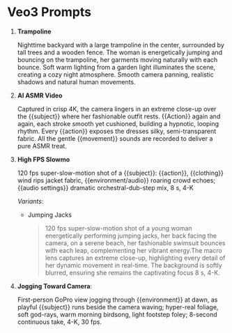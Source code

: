 # Veo3 Prompts

1. **Trampoline**

   Nighttime backyard with a large trampoline in the center, surrounded by tall trees and a wooden fence. The woman is energetically jumping and bouncing on the trampoline, her garments moving naturally with each bounce. Soft warm lighting from a garden light illuminates the scene, creating a cozy night atmosphere. Smooth camera panning, realistic shadows and natural human movements.


2. **AI ASMR Video**

   Captured in crisp 4K, the camera lingers in an extreme close-up over the {{subject}} where her fashionable outfit rests. {{Action}} again and again, each stroke smooth yet cushioned, building a hypnotic, looping rhythm. Every {{action}} exposes the dresses silky, semi-transparent fabric. All the gentle {{movement}} sounds are recorded to deliver a pure ASMR treat.


3. **High FPS Slowmo**

   120 fps super-slow-motion shot of a {{subject}}: {{action}}, {{clothing}} wind rips jacket fabric, {{environment/audio}} roaring crowd echoes; {{audio settings}} dramatic orchestral-dub-step mix, 8 s, 4-K
   
   *Variants*:
     
   - Jumping Jacks

     >120 fps super-slow-motion shot of a young woman energetically performing jumping jacks, her back facing the camera, on a serene beach, her fashionable swimsuit bounces with each leap, complementing her vibrant energy.The macro lens captures an extreme close-up, highlighting every detail of her dynamic movement in real-time. The background is softly blurred, ensuring she remains the captivating focus 8 s, 4-K.


5. **Jogging Toward Camera**:

   First-person GoPro view jogging through {{environment}} at dawn, as playful {{subject}} runs beside the camera waving; hyper-real foliage, soft god-rays, warm morning birdsong, light footstep foley; 8-second continuous take, 4-K, 30 fps.
